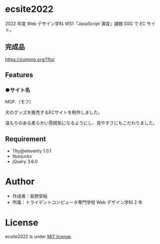 # ecsite2022

<!-- 初期データは削除します。 -->

2022 年度 Web デザイン学科 WS1「JavaScript 演習」課題 SSG で EC サイト。

## 完成品

https://zumiino.org/11ty/

## Features

<h3>●サイト名</h3>
<p>MOF.（モフ）</p>

<p>犬のグッズを販売するECサイトを制作しました。</p>
<p>温もりのある柔らかい雰囲気になるようにし、見やすさにもこだわりました。</p>
  

## Requirement

- 11ty@eleventy 1.0.1
- Nunjucks
- jQuery 3.6.0

# Author

- 作成者：長野安純
- 所属：トライデントコンピュータ専門学校 Web デザイン学科 2 年

# License

ecsite2022 is under [MIT license](https://en.wikipedia.org/wiki/MIT_License).
